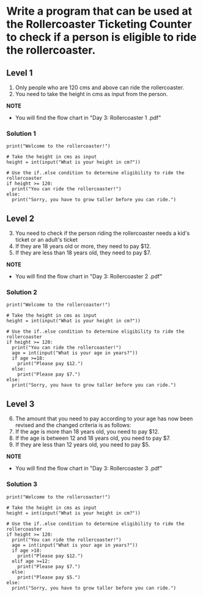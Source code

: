 # Write a program that can be used at the Rollercoaster Ticketing Counter to check if a person is eligible to ride the rollercoaster.
## Level 1
1. Only people who are 120 cms and above can ride the rollercoaster.
2. You need to take the height in cms as input from the person.

**NOTE** 
- You will find the flow chart in "Day 3: Rollercoaster 1 .pdf"

### Solution 1 
```
print("Welcome to the rollercoaster!")

# Take the height in cms as input
height = int(input("What is your height in cm?"))

# Use the if..else condition to determine eligibility to ride the rollercoaster
if height >= 120:
  print("You can ride the rollercoaster!")
else:
  print("Sorry, you have to grow taller before you can ride.")
```

## Level 2
3. You need to check if the person riding the rollercoaster needs a kid's ticket or an adult's ticket
4. If they are 18 years old or more, they need to pay $12.
5. If they are less than 18 years old, they need to pay $7.

**NOTE** 
- You will find the flow chart in "Day 3: Rollercoaster 2 .pdf"

### Solution 2
```
print("Welcome to the rollercoaster!")

# Take the height in cms as input
height = int(input("What is your height in cm?"))

# Use the if..else condition to determine eligibility to ride the rollercoaster
if height >= 120:
  print("You can ride the rollercoaster!")
  age = int(input("What is your age in years?"))
  if age >=18:
    print("Please pay $12.")
  else:
    print("Please pay $7.")
else:
  print("Sorry, you have to grow taller before you can ride.")
```
## Level 3
6. The amount that you need to pay according to your age has now been revised and the changed criteria is as follows:
7. If the age is more than 18 years old, you need to pay $12.
8. If the age is between 12 and 18 years old, you need to pay $7.
9. If they are less than 12 years old, you need to pay $5.

**NOTE** 
- You will find the flow chart in "Day 3: Rollercoaster 3 .pdf"

### Solution 3
```
print("Welcome to the rollercoaster!")

# Take the height in cms as input
height = int(input("What is your height in cm?"))

# Use the if..else condition to determine eligibility to ride the rollercoaster
if height >= 120:
  print("You can ride the rollercoaster!")
  age = int(input("What is your age in years?"))
  if age >18:
    print("Please pay $12.")
  elif age >=12:
    print("Please pay $7.")
  else:
    print("Please pay $5.")
else:
  print("Sorry, you have to grow taller before you can ride.")
```
